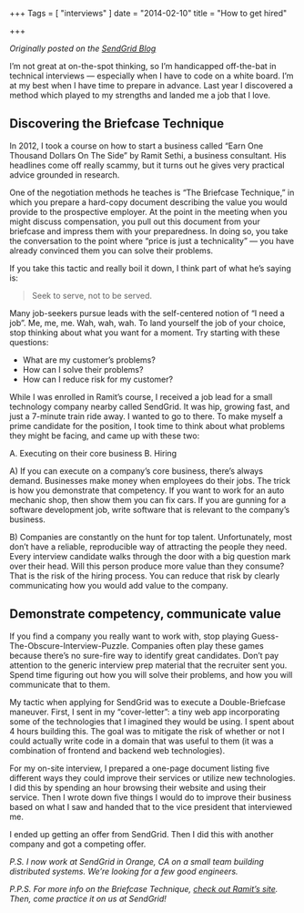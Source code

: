 +++
Tags = [
  "interviews"
]
date = "2014-02-10"
title = "How to get hired"

+++

*Originally posted on the [SendGrid
Blog](https://sendgrid.com/blog/im-great-technical-interviews-got-hired/)*

I’m not great at on-the-spot thinking, so I’m handicapped off-the-bat in
technical interviews — especially when I have to code on a white board. I’m at
my best when I have time to prepare in advance. Last year I discovered a method
which played to my strengths and landed me a job that I love.

## Discovering the Briefcase Technique

In 2012, I took a course on how to start a business called “Earn One Thousand
Dollars On The Side” by Ramit Sethi, a business consultant. His headlines come
off really scammy, but it turns out he gives very practical advice grounded in
research.

One of the negotiation methods he teaches is “The Briefcase Technique,” in which
you prepare a hard-copy document describing the value you would provide to the
prospective employer. At the point in the meeting when you might discuss
compensation, you pull out this document from your briefcase and impress them
with your preparedness. In doing so, you take the conversation to the point
where “price is just a technicality” — you have already convinced them you can
solve their problems.

If you take this tactic and really boil it down, I think part of what he’s
saying is:

> Seek to serve, not to be served.

Many job-seekers pursue leads with the self-centered notion of “I need a job”.
Me, me, me. Wah, wah, wah. To land yourself the job of your choice, stop
thinking about what you want for a moment. Try starting with these questions:

- What are my customer’s problems?
- How can I solve their problems?
- How can I reduce risk for my customer?

While I was enrolled in Ramit’s course, I received a job lead for a small
technology company nearby called SendGrid. It was hip, growing fast, and just a
7-minute train ride away. I wanted to go to there. To make myself a prime
candidate for the position, I took time to think about what problems they might
be facing, and came up with these two:

A. Executing on their core business
B. Hiring

A) If you can execute on a company’s core business, there’s always demand.
Businesses make money when employees do their jobs. The trick is how you
demonstrate that competency. If you want to work for an auto mechanic shop, then
show them you can fix cars. If you are gunning for a software development job,
write software that is relevant to the company’s business.

B) Companies are constantly on the hunt for top talent. Unfortunately, most
don’t have a reliable, reproducible way of attracting the people they need.
Every interview candidate walks through the door with a big question mark over
their head. Will this person produce more value than they consume? That is the
risk of the hiring process. You can reduce that risk by clearly communicating
how you would add value to the company.

## Demonstrate competency, communicate value

If you find a company you really want to work with, stop playing
Guess-The-Obscure-Interview-Puzzle. Companies often play these games because
there’s no sure-fire way to identify great candidates. Don’t pay attention to
the generic interview prep material that the recruiter sent you. Spend time
figuring out how you will solve their problems, and how you will communicate
that to them.

My tactic when applying for SendGrid was to execute a Double-Briefcase maneuver.
First, I sent in my “cover-letter”: a tiny web app incorporating some of the
technologies that I imagined they would be using. I spent about 4 hours building
this. The goal was to mitigate the risk of whether or not I could actually write
code in a domain that was useful to them (it was a combination of frontend and
backend web technologies).

For my on-site interview, I prepared a one-page document listing five different
ways they could improve their services or utilize new technologies. I did this
by spending an hour browsing their website and using their service. Then I wrote
down five things I would do to improve their business based on what I saw and
handed that to the vice president that interviewed me.

I ended up getting an offer from SendGrid. Then I did this with another company
and got a competing offer.

*P.S. I now work at SendGrid in Orange, CA on a small team building distributed
systems. We’re looking for a few good engineers.*

*P.P.S. For more info on the Briefcase Technique, [check out Ramit’s
site](http://www.iwillteachyoutoberich.com/the-briefcase-technique/). Then, come
practice it on us at SendGrid!*

